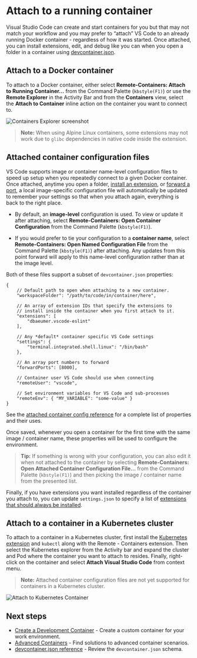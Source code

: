 # Attach to a running container

Visual Studio Code can create and start containers for you but that may not match your workflow and you may prefer to “attach” VS Code to an already running Docker container - regardless of how it was started. Once attached, you can install extensions, edit, and debug like you can when you open a folder in a container using [devcontainer.json](/docs/remote/devcontainerjson-reference.md).

## Attach to a Docker container

To attach to a Docker container, either select **Remote-Containers: Attach to Running Container…** from the Command Palette (`kbstyle(F1)`) or use the **Remote Explorer** in the Activity Bar and from the **Containers** view, select the **Attach to Container** inline action on the container you want to connect to.

![Containers Explorer screenshot](images/containers/containers-attach.png)

> **Note:** When using Alpine Linux containers, some extensions may not work due to `glibc` dependencies in native code inside the extension.

## Attached container configuration files

VS Code supports image or container name-level configuration files to speed up setup when you repeatedly connect to a given Docker container. Once attached, anytime you open a folder, [install an extension](/docs/remote/containers.md#managing-extensions), or [forward a port](/docs/remote/containers.md#forwarding-or-publishing-a-port), a local image-specific configuration file will automatically be updated to remember your settings so that when you attach again, everything is back to the right place.

- By default, an **image-level** configuration is used. To view or update it after attaching, select **Remote-Containers: Open Container Configuration** from the Command Palette (`kbstyle(F1)`).

- If you would prefer to tie your configuration to a **container name**, select **Remote-Containers: Open Named Configuration File** from the Command Palette (`kbstyle(F1)`) after attaching. Any updates from this point forward will apply to this name-level configuration rather than at the image level.

Both of these files support a subset of `devcontainer.json` properties:

    {
        // Default path to open when attaching to a new container.
        "workspaceFolder": "/path/to/code/in/container/here",

        // An array of extension IDs that specify the extensions to
        // install inside the container when you first attach to it.
        "extensions": [
            "dbaeumer.vscode-eslint"
        ],

        // Any *default* container specific VS Code settings
        "settings": {
            "terminal.integrated.shell.linux": "/bin/bash"
        },

        // An array port numbers to forward
        "forwardPorts": [8000],

        // Container user VS Code should use when connecting
        "remoteUser": "vscode",

        // Set environment variables for VS Code and sub-processes
        "remoteEnv": { "MY_VARIABLE": "some-value" }
    }

See the [attached container config reference](/docs/remote/devcontainerjson-reference.md#attached-container-configuration-reference) for a complete list of properties and their uses.

Once saved, whenever you open a container for the first time with the same image / container name, these properties will be used to configure the environment.

> **Tip:** If something is wrong with your configuration, you can also edit it when not attached to the container by selecting **Remote-Containers: Open Attached Container Configuration File…** from the Command Palette (`kbstyle(F1)`) and then picking the image / container name from the presented list.

Finally, if you have extensions you want installed regardless of the container you attach to, you can update `settings.json` to specify a list of [extensions that should always be installed](/docs/remote/containers.md#always-installed-extensions).

## Attach to a container in a Kubernetes cluster

To attach to a container in a Kubernetes cluster, first install the [Kubernetes extension](https://marketplace.visualstudio.com/items?itemName=ms-kubernetes-tools.vscode-kubernetes-tools) and `kubectl` along with the Remote - Containers extension. Then select the Kubernetes explorer from the Activity bar and expand the cluster and Pod where the container you want to attach to resides. Finally, right-click on the container and select **Attach Visual Studio Code** from context menu.

> **Note:** Attached container configuration files are not yet supported for containers in a Kubernetes cluster.

![Attach to Kubernetes Container](images/containers/k8s-attach.png)

## Next steps

- [Create a Development Container](/docs/remote/create-dev-container.md) - Create a custom container for your work environment.
- [Advanced Containers](/docs/remote/containers-advanced.md) - Find solutions to advanced container scenarios.
- [devcontainer.json reference](/docs/remote/devcontainerjson-reference.md) - Review the `devcontainer.json` schema.
